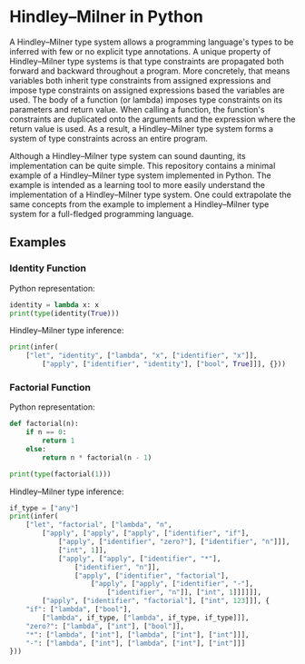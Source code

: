 # Hindley–Milner in Python

A Hindley–Milner type system allows a programming language's types to be inferred with few or no explicit type annotations. A unique property of Hindley–Milner type systems is that type constraints are propagated both forward and backward throughout a program. More concretely, that means variables both inherit type constraints from assigned expressions and impose type constraints on assigned expressions based the variables are used. The body of a function (or lambda) imposes type constraints on its parameters and return value. When calling a function, the function's constraints are duplicated onto the arguments and the expression where the return value is used. As a result, a Hindley–Milner type system forms a system of type constraints across an entire program.

Although a Hindley–Milner type system can sound daunting, its implementation can be quite simple. This repository contains a minimal example of a Hindley–Milner type system implemented in Python. The example is intended as a learning tool to more easily understand the implementation of a Hindley–Milner type system. One could extrapolate the same concepts from the example to implement a Hindley–Milner type system for a full-fledged programming language.

## Examples

### Identity Function

Python representation:
```py
identity = lambda x: x
print(type(identity(True)))
```

Hindley–Milner type inference:
```py
print(infer(
    ["let", "identity", ["lambda", "x", ["identifier", "x"]],
        ["apply", ["identifier", "identity"], ["bool", True]]], {}))
```

### Factorial Function

Python representation:
```py
def factorial(n):
    if n == 0:
        return 1
    else:
        return n * factorial(n - 1)

print(type(factorial(1)))
```

Hindley–Milner type inference:
```py
if_type = ["any"]
print(infer(
    ["let", "factorial", ["lambda", "n",
        ["apply", ["apply", ["apply", ["identifier", "if"],
            ["apply", ["identifier", "zero?"], ["identifier", "n"]]],
            ["int", 1]],
            ["apply", ["apply", ["identifier", "*"],
                ["identifier", "n"]],
                ["apply", ["identifier", "factorial"],
                    ["apply", ["apply", ["identifier", "-"],
                        ["identifier", "n"]], ["int", 1]]]]]],
        ["apply", ["identifier", "factorial"], ["int", 123]]], {
    "if": ["lambda", ["bool"],
        ["lambda", if_type, ["lambda", if_type, if_type]]],
    "zero?": ["lambda", ["int"], ["bool"]],
    "*": ["lambda", ["int"], ["lambda", ["int"], ["int"]]],
    "-": ["lambda", ["int"], ["lambda", ["int"], ["int"]]]
}))
```
